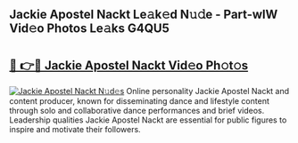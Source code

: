 ## Jackie Apostel Nackt Le𝚊k𝚎d N𝚞𝚍e - Part-wlW Vid𝚎o Photos Le𝚊ks G4QU5

# <h2><a href="http://fbail1o.evod.top/?m=Jackie+Apostel+Nackt">🔗 👉🔴 Jackie Apostel Nackt Vid𝚎o Ph𝚘t𝚘s</a></h2>

[![Jackie Apostel Nackt N𝚞d𝚎s](https://i.imgur.com/8V9OHl7.gif)](http://fbail1o.evod.top/?m=Jackie+Apostel+Nackt)
Online personality Jackie Apostel Nackt and content producer, known for disseminating dance and lifestyle content through solo and collaborative dance performances and brief videos. Leadership qualities Jackie Apostel Nackt are essential for public figures to inspire and motivate their followers. 

